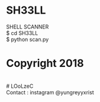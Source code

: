 # SH33LL
SHELL SCANNER
<br>
$ cd SH33LL
<br>
$ python scan.py
<br>
# Copyright 2018
<br>
# LOoLzeC
<br>
Contact : instagram @yungreyyxrist
